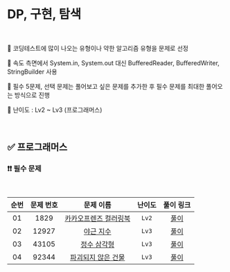 # DP, 구현, 탐색

<br/>

📌 코딩테스트에 많이 나오는 유형이나 약한 알고리즘 유형을 문제로 선정

📌 속도 측면에서 System.in, System.out 대신 BufferedReader, BufferedWriter, StringBuilder 사용

📌 필수 5문제, 선택 문제는 풀어보고 싶은 문제를 추가한 후 필수 문제를 최대한 풀어오는 방식으로 진행

📌 난이도 : Lv2 ~ Lv3 (프로그래머스)

<br/>

## ✅ 프로그래머스

### ❗❗ 필수 문제

<br/>

순번 | 문제 번호 | 문제 이름 | 난이도 | 풀이 링크
:---: | :---: | :---: | :---: | :---: 
01 | 1829 | [카카오프렌즈 컬러링북](https://school.programmers.co.kr/learn/courses/30/lessons/1829) | ```Lv2``` | [풀이](https://github.com/psj98/Java_Study_Coding_18/blob/main/study/src/study_231025/problemset/programmers_1829.java)
02 | 12927 | [야근 지수](https://school.programmers.co.kr/learn/courses/30/lessons/12927) | ```Lv3``` | [풀이](https://github.com/psj98/Java_Study_Coding_18/blob/main/study/src/study_231025/problemset/programmers_12927.java)
03 | 43105 | [정수 삼각형](https://school.programmers.co.kr/learn/courses/30/lessons/43105) | ```Lv3``` | [풀이](https://github.com/psj98/Java_Study_Coding_18/blob/main/study/src/study_231025/problemset/programmers_43105.java)
04 | 92344 | [파괴되지 않은 건물](https://school.programmers.co.kr/learn/courses/30/lessons/92344) | ```Lv3``` | [풀이](https://github.com/psj98/Java_Study_Coding_18/blob/main/study/src/study_231025/problemset/programmers_92344.java)
